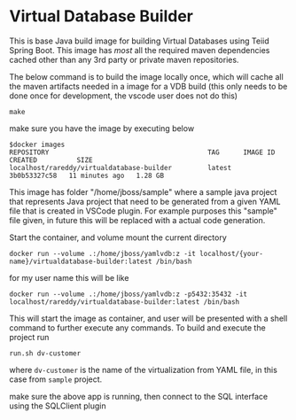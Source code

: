 # Virtual Database Builder

This is base Java build image for building Virtual Databases using Teiid Spring Boot. This image has _most_ all the required maven dependencies cached other than any 3rd party or private maven repositories.

The below command is to build the image locally once, which will cache all the maven artifacts needed in a image for a VDB build (this only needs to be done once for development, the vscode user does not do this)

```
make
```

make sure you have the image by executing below

```
$docker images
REPOSITORY                                        TAG      IMAGE ID       CREATED          SIZE
localhost/rareddy/virtualdatabase-builder         latest   3b0b53327c58   11 minutes ago   1.28 GB
```

This image has folder "/home/jboss/sample" where a sample java project that represents Java project that need to be generated from a given YAML file that is created in VSCode plugin. For example purposes this "sample" file given, in future this will be replaced with a actual code generation.

Start the container, and volume mount the current directory

```
docker run --volume .:/home/jboss/yamlvdb:z -it localhost/{your-name}/virtualdatabase-builder:latest /bin/bash
```

for my user name this will be like

```
docker run --volume .:/home/jboss/yamlvdb:z -p5432:35432 -it localhost/rareddy/virtualdatabase-builder:latest /bin/bash
```

This will start the image as container, and user will be presented with a shell command to further execute any commands. To build and execute the project run

```
run.sh dv-customer
```

where `dv-customer` is the name of the virtualization from YAML file, in this case from `sample` project.

make sure the above app is running, then connect to the SQL interface using the SQLClient plugin
